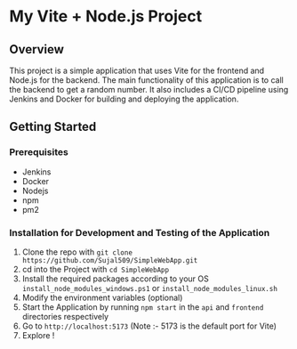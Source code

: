 # My Vite + Node.js Project

## Overview
This project is a simple application that uses Vite for the frontend and Node.js for the backend. The main functionality of this application is to call the backend to get a random number. It also includes a CI/CD pipeline using Jenkins and Docker for building and deploying the application.

## Getting Started

### Prerequisites
- Jenkins
- Docker
- Nodejs
- npm
- pm2

### Installation for Development and Testing of the Application
1. Clone the repo with
  ```git clone https://github.com/Sujal509/SimpleWebApp.git```
2. cd into the Project with
  ```cd SimpleWebApp```
3. Install the required packages according to your OS
  ```install_node_modules_windows.ps1``` or ```install_node_modules_linux.sh```
4. Modify the environment variables (optional)
5. Start the Application by running ```npm start``` in the `api` and `frontend` directories respectively
6. Go to `http://localhost:5173` (Note :- 5173 is the default port for Vite)
7. Explore !
